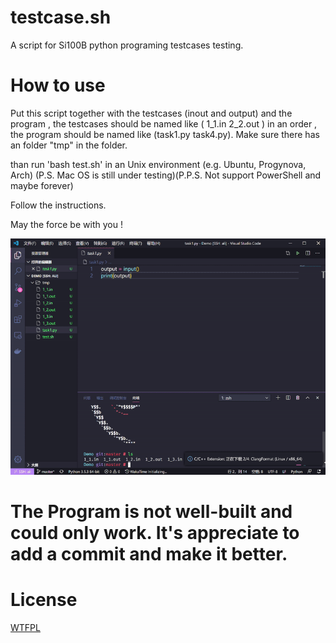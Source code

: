 # testcase.sh
A script for Si100B python programing testcases testing.

# How to use
Put this script together with the testcases (inout and output) and the program , the testcases should be named like ( 1_1.in 2_2.out ) in an order , the program should be named like (task1.py task4.py). Make sure there has an folder "tmp" in the folder.

than run 'bash test.sh' in an Unix environment (e.g. Ubuntu, Progynova, Arch) (P.S. Mac OS is still under testing)(P.P.S. Not support PowerShell and maybe forever) 

Follow the instructions.

May the force be with you !

![demo](demo.gif)

# The Program is not well-built and could only work. It's appreciate to add a commit and make it better.

# License
[WTFPL](http://www.wtfpl.net/)
